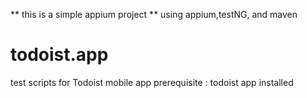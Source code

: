 ** this is a simple appium project **
using appium,testNG, and maven

# todoist.app
test scripts for Todoist mobile app
prerequisite : todoist app installed

